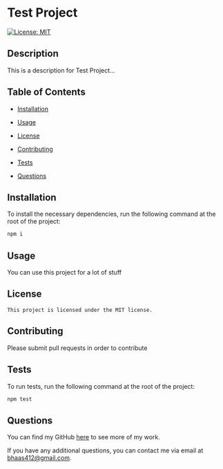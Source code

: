# Test Project
  
  [![License: MIT](https://img.shields.io/badge/License-MIT-yellow.svg)](https://opensource.org/licenses/MIT)

  ## Description
  
  This is a description for Test Project...
  
  ## Table of Contents 
  
  * [Installation](#installation)
  
  * [Usage](#usage)
  
  * [License](#license)
  
  * [Contributing](#contributing)
  
  * [Tests](#tests)
  
  * [Questions](#questions)
  
  ## Installation
  
  To install the necessary dependencies, run the following command at the root of the project:
  
  ```bash
  npm i
  ```
  
  ## Usage
  
  You can use this project for a lot of stuff
  
  ## License
        
    This project is licensed under the MIT license.

  ## Contributing
  
  Please submit pull requests in order to contribute
  
  ## Tests
  
  To run tests, run the following command at the root of the project:
  
  ```bash
  npm test
  ```
  
  ## Questions
  
  You can find my GitHub [here](https://github.com/bhaas412/) to see more of my work.

  If you have any additional questions, you can contact me via email at bhaas412@gmail.com.

